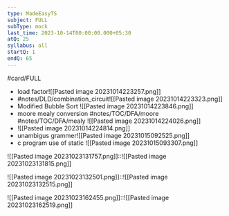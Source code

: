```yaml
---
type: MadeEasyTS
subject: FULL
subType: mock
last_time: 2023-10-14T00:00:00.000+05:30
atQ: 25
syllabus: all
startQ: 1
endQ: 65
---
```

#card/FULL

- load factor![[Pasted image 20231014223257.png]]
- #notes/DLD/combination_circuit![[Pasted image 20231014223323.png]]
- Modified Bubble Sort ![[Pasted image 20231014223846.png]]
- moore mealy conversion #notes/TOC/DFA/moore #notes/TOC/DFA/mealy  ![[Pasted image 20231014224026.png]]
- ![[Pasted image 20231014224814.png]]
- unambigus grammer![[Pasted image 20231015092525.png]]
- c program use of static ![[Pasted image 20231015093307.png]]

![[Pasted image 20231023131757.png]]::![[Pasted image 20231023131815.png]]


![[Pasted image 20231023132501.png]]::![[Pasted image 20231023132515.png]]

![[Pasted image 20231023162455.png]]::![[Pasted image 20231023162519.png]]